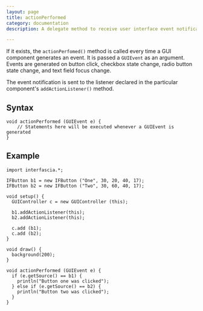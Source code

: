 ```yaml
---
layout: page
title: actionPerformed
category: documentation
description: A delegate method to receive user interface event notifications

---
```


If it exists, the `actionPerfomed()` method is called every time a GUI component generates an event. It is passed a `GUIEvent`
as an argument. Events are generated on button click, checkbox state change, radio button state change, and text field focus
change.

The event notification is sent to the listener declared in the particular component's `addActionListener()` method.


Syntax
------

	void actionPerformed (GUIEvent e) {
		// Statements here will be executed whenever a GUIEvent is generated
	}


Example
-------

	import interfascia.*;
	
	IFButton b1 = new IFButton ("One", 30, 20, 40, 17);
	IFButton b2 = new IFButton ("Two", 30, 60, 40, 17);

	void setup() {
	  GUIController c = new GUIController (this);
	  
	  b1.addActionListener(this);
	  b2.addActionListener(this);
	
	  c.add (b1);
	  c.add (b2);
	}
	
	void draw() {
	  background(200);
	}
	
	void actionPerformed (GUIEvent e) {
	  if (e.getSource() == b1) {
	    println("Button one was clicked");
	  } else if (e.getSource() == b2) {
	    println("Button two was clicked");
	  }
	}

